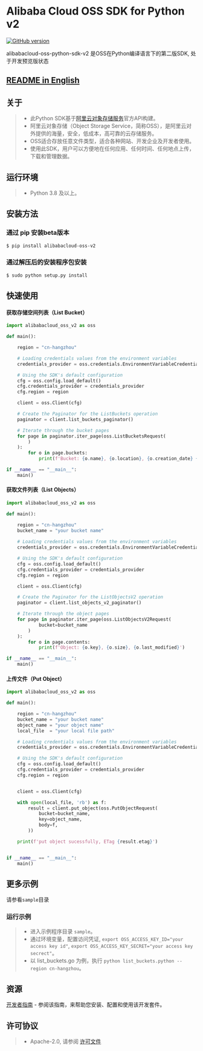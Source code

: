 # Alibaba Cloud OSS SDK for Python v2

[![GitHub version](https://badge.fury.io/gh/aliyun%2Falibabacloud-oss-python-sdk-v2.svg)](https://badge.fury.io/gh/aliyun%2Falibabacloud-oss-python-sdk-v2)

alibabacloud-oss-python-sdk-v2 是OSS在Python编译语言下的第二版SDK, 处于开发预览版状态

## [README in English](README-CN.md)

## 关于
> - 此Python SDK基于[阿里云对象存储服务](http://www.aliyun.com/product/oss/)官方API构建。
> - 阿里云对象存储（Object Storage Service，简称OSS），是阿里云对外提供的海量，安全，低成本，高可靠的云存储服务。
> - OSS适合存放任意文件类型，适合各种网站、开发企业及开发者使用。
> - 使用此SDK，用户可以方便地在任何应用、任何时间、任何地点上传，下载和管理数据。

## 运行环境
> - Python 3.8 及以上。

## 安装方法
### 通过 pip 安装beta版本
```bash
$ pip install alibabacloud-oss-v2
```

### 通过解压后的安装程序包安装
```bash
$ sudo python setup.py install
```

## 快速使用
#### 获取存储空间列表（List Bucket）
```python
import alibabacloud_oss_v2 as oss

def main():

    region = "cn-hangzhou"

    # Loading credentials values from the environment variables
    credentials_provider = oss.credentials.EnvironmentVariableCredentialsProvider()

    # Using the SDK's default configuration
    cfg = oss.config.load_default()
    cfg.credentials_provider = credentials_provider
    cfg.region = region

    client = oss.Client(cfg)

    # Create the Paginator for the ListBuckets operation
    paginator = client.list_buckets_paginator()

    # Iterate through the bucket pages
    for page in paginator.iter_page(oss.ListBucketsRequest(
        )
    ):
        for o in page.buckets:
            print(f'Bucket: {o.name}, {o.location}, {o.creation_date} {o.resource_group_id}')

if __name__ == "__main__":
    main()

```

#### 获取文件列表（List Objects）
```python
import alibabacloud_oss_v2 as oss

def main():

    region = "cn-hangzhou"
    bucket_name = "your bucket name"
    
    # Loading credentials values from the environment variables
    credentials_provider = oss.credentials.EnvironmentVariableCredentialsProvider()

    # Using the SDK's default configuration
    cfg = oss.config.load_default()
    cfg.credentials_provider = credentials_provider
    cfg.region = region

    client = oss.Client(cfg)

    # Create the Paginator for the ListObjectsV2 operation
    paginator = client.list_objects_v2_paginator()

    # Iterate through the object pages
    for page in paginator.iter_page(oss.ListObjectsV2Request(
            bucket=bucket_name
        )
    ):
        for o in page.contents:
            print(f'Object: {o.key}, {o.size}, {o.last_modified}')

if __name__ == "__main__":
    main()

```

#### 上传文件（Put Object）
```python
import alibabacloud_oss_v2 as oss

def main():

    region = "cn-hangzhou"
    bucket_name = "your bucket name"
    object_name = "your object name"
    local_file  = "your local file path"

    # Loading credentials values from the environment variables
    credentials_provider = oss.credentials.EnvironmentVariableCredentialsProvider()

    # Using the SDK's default configuration
    cfg = oss.config.load_default()
    cfg.credentials_provider = credentials_provider
    cfg.region = region


    client = oss.Client(cfg)

    with open(local_file, 'rb') as f:
        result = client.put_object(oss.PutObjectRequest(
            bucket=bucket_name,
            key=object_name,
            body=f,
        ))

    print(f'put object sucessfully, ETag {result.etag}')


if __name__ == "__main__":
    main()

```

## 更多示例
请参看`sample`目录

### 运行示例
> - 进入示例程序目录 `sample`。
> - 通过环境变量，配置访问凭证, `export OSS_ACCESS_KEY_ID="your access key id"`, `export OSS_ACCESS_KEY_SECRET="your access key secrect"`。
> - 以 list_buckets.go 为例，执行 `python list_buckets.python --region cn-hangzhou`。

## 资源
[开发者指南](DEVGUIDE-CN.md) - 参阅该指南，来帮助您安装、配置和使用该开发套件。

## 许可协议
> - Apache-2.0, 请参阅 [许可文件](LICENSE)
